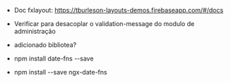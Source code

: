 * Doc fxlayout: https://tburleson-layouts-demos.firebaseapp.com/#/docs
* Verificar para desacoplar o validation-message do modulo de administração

* adicionado bibliotea? 
* npm install date-fns --save
* npm install --save ngx-date-fns
